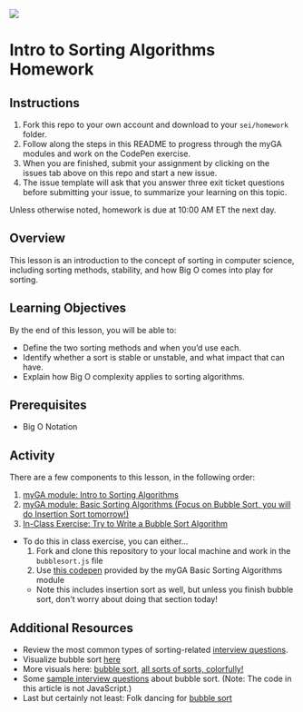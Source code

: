 ![](https://ga-dash.s3.amazonaws.com/production/assets/logo-9f88ae6c9c3871690e33280fcf557f33.png)

# Intro to Sorting Algorithms Homework

## Instructions 

1. Fork this repo to your own account and download to your `sei/homework` folder.
1. Follow along the steps in this README to progress through the myGA modules and work on the CodePen exercise.
1. When you are finished, submit your assignment by clicking on the issues tab above on this repo and start a new issue. 
1. The issue template will ask that you answer three exit ticket questions before submitting your issue, to summarize your learning on this topic.

Unless otherwise noted, homework is due at 10:00 AM ET the next day. 

## Overview

This lesson is an introduction to the concept of sorting in computer science,
including sorting methods, stability, and how Big O comes into play for sorting.

## Learning Objectives

By the end of this lesson, you will be able to:

- Define the two sorting methods and when you’d use each.
- Identify whether a sort is stable or unstable, and what impact that can have.
- Explain how Big O complexity applies to sorting algorithms.

## Prerequisites

- Big O Notation

## Activity 

There are a few components to this lesson, in the following order:

1. [myGA module: Intro to Sorting Algorithms](https://my.generalassemb.ly/activities/818)
1. [myGA module: Basic Sorting Algorithms (Focus on Bubble Sort, you will do Insertion Sort tomorrow!)](https://my.generalassemb.ly/activities/778) 
2. [In-Class Exercise: Try to Write a Bubble Sort Algorithm](./bubblesort.js)
  - To do this in class exercise, you can either...
    1. Fork and clone this repository to your local machine and work in the `bubblesort.js` file
    1. Use [this codepen](https://codepen.io/GAmarketing/pen/xMeqaN?editors=0010#0) provided by the myGA Basic Sorting Algorithms module
      - Note this includes insertion sort as well, but unless you finish bubble sort, don't worry about doing that section today!

## Additional Resources

- Review the most common types of sorting-related
  [interview questions](https://www.techiedelight.com/sorting-interview-questions/).
- Visualize bubble sort [here](https://www.hackerearth.com/practice/algorithms/sorting/bubble-sort/visualize)
- More visuals here: [bubble sort](https://www.youtube.com/watch?v=Cq7SMsQBEUw), [all sorts of sorts, colorfully!](https://imgur.com/gallery/voutF#7VfpnQp)
- Some [sample interview questions](https://hoven-in.appspot.com/Home/Data-Structures/Data-Structure-Interview-Questions/interview-questions-on-bubble-sort-01.html) about bubble sort. (Note: The code in this article is not JavaScript.)
- Last but certainly not least: Folk dancing for [bubble sort](https://www.youtube.com/watch?v=lyZQPjUT5B4)
